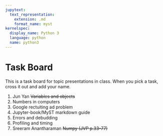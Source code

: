 ```yaml
---
jupytext:
  text_representation:
    extension: .md
    format_name: myst
kernelspec:
  display_name: Python 3
  language: python
  name: python3
---
```


# Task Board

This is a task board for topic presentations in class.
When you pick a task, cross it out and add your name.

1. Jun Yan ~~Variables and objects~~ 
1. Numbers in computers
1. Google rectuiting ad problem
1. Jupyter-book/MyST markdown guide
1. Errors and debudding
1. Profiling and timing
1. Sreeram Anantharaman ~~Numpy (JVP p.33-77)~~

